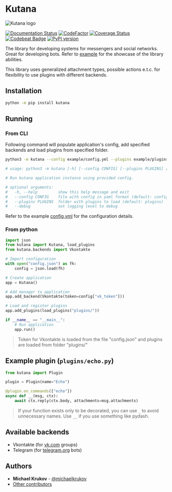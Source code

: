 # Kutana

![Kutana logo](docs/_static/kutana-logo-512.png)

[![Documentation Status](https://readthedocs.org/projects/kutana/badge/?version=latest)](https://kutana.readthedocs.io/en/latest/?badge=latest)
[![CodeFactor](https://www.codefactor.io/repository/github/ekonda/kutana/badge)](https://www.codefactor.io/repository/github/ekonda/kutana)
[![Coverage Status](https://coveralls.io/repos/github/ekonda/kutana/badge.svg?branch=master)](https://coveralls.io/github/ekonda/kutana?branch=master)
[![Codebeat Badge](https://codebeat.co/badges/fd698be3-d0f9-4e3c-b235-1c3a3cdb98a9)](https://codebeat.co/projects/github-com-ekonda-kutana-master)
[![PyPI version](https://badge.fury.io/py/kutana.svg)](https://badge.fury.io/py/kutana)

The library for developing systems for messengers and social networks. Great
for developing bots. Refer to [example](https://github.com/ekonda/kutana/tree/master/example)
for the showcase of the library abilities.

This library uses generalized attachment types, possible actions e.t.c. for flexibility
to use plugins with different backends.

## Installation

```bash
python -m pip install kutana
```

## Running

### From CLI

Following command will populate application's config, add specified backends and
load plugins from specified folder.

```bash
python3 -m kutana --config example/config.yml --plugins example/plugins

# usage: python3 -m kutana [-h] [--config CONFIG] [--plugins PLUGINS] [--debug]

# Run kutana application instance using provided config.

# optional arguments:
#   -h, --help         show this help message and exit
#   --config CONFIG    file with config in yaml format (default: config.yml
#   --plugins PLUGINS  folder with plugins to load (default: plugins)
#   --debug            set logging level to debug
```

Refer to the example [config.yml](https://github.com/ekonda/kutana/tree/master/example/config.example.yml)
for the configuration details.

### From python

```py
import json
from kutana import Kutana, load_plugins
from kutana.backends import Vkontakte

# Import configuration
with open("config.json") as fh:
    config = json.load(fh)

# Create application
app = Kutana()

# Add manager to application
app.add_backend(Vkontakte(token=config["vk_token"]))

# Load and register plugins
app.add_plugins(load_plugins("plugins/"))

if __name__ == "__main__":
    # Run application
    app.run()
```

> Token for Vkontakte is loaded from the file "config.json"
> and plugins are loaded from folder "plugins/"

## Example plugin (`plugins/echo.py`)

```py
from kutana import Plugin

plugin = Plugin(name="Echo")

@plugin.on_commands(["echo"])
async def __(msg, ctx):
    await ctx.reply(ctx.body, attachments=msg.attachments)
```

> If your function exists only to be decorated, you can use `_` to avoid
> unnecessary names. Use `__` if you use something like pydash.

## Available backends

- Vkontakte (for [vk.com](https://vk.com) groups)
- Telegram (for [telegram.org](https://telegram.org) bots)

## Authors

- **Michael Krukov** - [@michaelkrukov](https://github.com/michaelkrukov)
- [Other contributors](CONTRIBUTORS.md)
